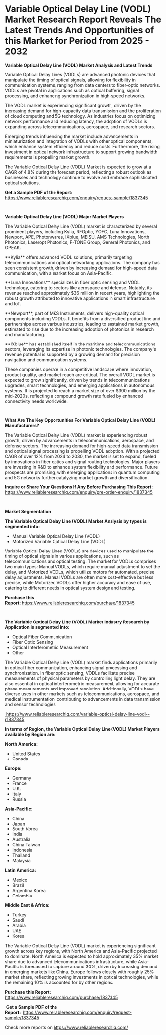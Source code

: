 <p><h1>Variable Optical Delay Line (VODL) Market Research Report Reveals The Latest Trends And Opportunities of this Market for Period from 2025 - 2032</h1></p><p><strong>Variable Optical Delay Line (VODL) Market Analysis and Latest Trends</strong></p>
<p><p>Variable Optical Delay Lines (VODLs) are advanced photonic devices that manipulate the timing of optical signals, allowing for flexibility in communication systems, ranging from data centers to fiber-optic networks. VODLs are pivotal in applications such as optical buffering, signal processing, and enhancing synchronization in high-speed networks. </p><p>The VODL market is experiencing significant growth, driven by the increasing demand for high-capacity data transmission and the proliferation of cloud computing and 5G technology. As industries focus on optimizing network performance and reducing latency, the adoption of VODLs is expanding across telecommunications, aerospace, and research sectors. </p><p>Emerging trends influencing the market include advancements in miniaturization and integration of VODLs with other optical components, which enhance system efficiency and reduce costs. Furthermore, the rising investment in optical network infrastructure to support growing bandwidth requirements is propelling market growth. </p><p>The Variable Optical Delay Line (VODL) Market is expected to grow at a CAGR of 4.8% during the forecast period, reflecting a robust outlook as businesses and technology continue to evolve and embrace sophisticated optical solutions.</p></p>
<p><strong>Get a Sample PDF of the Report:&nbsp;</strong> <a href="https://www.reliableresearchiq.com/enquiry/request-sample/1837345?utm_campaign=2279&utm_medium=2&utm_source=Github&utm_content=ia&utm_term=28022025&utm_id=variable-optical-delay-line-vodl">https://www.reliableresearchiq.com/enquiry/request-sample/1837345</a></p>
<p>&nbsp;</p>
<p><strong>Variable Optical Delay Line (VODL) Major Market Players</strong></p>
<p><p>The Variable Optical Delay Line (VODL) market is characterized by several prominent players, including Kylia, RFOptic, YOFC, Luna Innovations, Newport, APE, Photonwares, IXblue, MEISU, AMS Technologies, North Photonics, Laseropt Photonics, F-TONE Group, General Photonics, and OPEAK. </p><p>**Kylia** offers advanced VODL solutions, primarily targeting telecommunications and optical networking applications. The company has seen consistent growth, driven by increasing demand for high-speed data communication, with a market focus on Asia-Pacific.</p><p>**Luna Innovations** specializes in fiber optic sensing and VODL technology, catering to sectors like aerospace and defense. Notably, its revenue reached approximately $36 million in recent years, highlighting the robust growth attributed to innovative applications in smart infrastructure and IoT.</p><p>**Newport**, part of MKS Instruments, delivers high-quality optical components including VODLs. It benefits from a diversified product line and partnerships across various industries, leading to sustained market growth, estimated to rise due to the increasing adoption of photonics in research and manufacturing.</p><p>**IXblue** has established itself in the maritime and telecommunications sectors, leveraging its expertise in photonic technologies. The company's revenue potential is supported by a growing demand for precision navigation and communication systems.</p><p>These companies operate in a competitive landscape where innovation, product quality, and market reach are critical. The overall VODL market is expected to grow significantly, driven by trends in telecommunications upgrades, smart technologies, and emerging applications in autonomous systems. It is projected to reach a market size of over $300 million by the mid-2020s, reflecting a compound growth rate fueled by enhanced connectivity needs worldwide.</p></p>
<p>&nbsp;</p>
<p><strong>What Are The Key Opportunities For Variable Optical Delay Line (VODL) Manufacturers?</strong></p>
<p><p>The Variable Optical Delay Line (VODL) market is experiencing robust growth, driven by advancements in telecommunications, aerospace, and defense sectors. The increasing demand for high-speed data transmission and optical signal processing is propelling VODL adoption. With a projected CAGR of over 12% from 2024 to 2030, the market is set to expand, fueled by innovations in fiber optics and signal routing technologies. Major players are investing in R&D to enhance system flexibility and performance. Future prospects are promising, with emerging applications in quantum computing and 5G networks further catalyzing market growth and diversification.</p></p>
<p><strong>Inquire or Share Your Questions If Any Before Purchasing This Report:</strong> <a href="https://www.reliableresearchiq.com/enquiry/pre-order-enquiry/1837345?utm_campaign=2279&utm_medium=2&utm_source=Github&utm_content=ia&utm_term=28022025&utm_id=variable-optical-delay-line-vodl">https://www.reliableresearchiq.com/enquiry/pre-order-enquiry/1837345</a></p>
<p>&nbsp;</p>
<p><strong>Market Segmentation</strong></p>
<p><strong>The Variable Optical Delay Line (VODL) Market Analysis by types is segmented into:</strong></p>
<p><ul><li>Manual Variable Optical Delay Line (VODL)</li><li>Motorized Variable Optical Delay Line (VODL)</li></ul></p>
<p><p>Variable Optical Delay Lines (VODLs) are devices used to manipulate the timing of optical signals in various applications, such as telecommunications and optical testing. The market for VODLs comprises two main types: Manual VODLs, which require manual adjustment to set the delay, and Motorized VODLs, which utilize motors for automated, precise delay adjustments. Manual VODLs are often more cost-effective but less precise, while Motorized VODLs offer higher accuracy and ease of use, catering to different needs in optical system design and testing.</p></p>
<p><strong>Purchase this Report:&nbsp;</strong><a href="https://www.reliableresearchiq.com/purchase/1837345?utm_campaign=2279&utm_medium=2&utm_source=Github&utm_content=ia&utm_term=28022025&utm_id=variable-optical-delay-line-vodl">https://www.reliableresearchiq.com/purchase/1837345</a></p>
<p>&nbsp;</p>
<p><strong>The Variable Optical Delay Line (VODL) Market Industry Research by Application is segmented into:</strong></p>
<p><ul><li>Optical Fiber Communication</li><li>Fiber Optic Sensing</li><li>Optical Interferometric Measurement</li><li>Other</li></ul></p>
<p><p>The Variable Optical Delay Line (VODL) market finds applications primarily in optical fiber communication, enhancing signal processing and synchronization. In fiber optic sensing, VODLs facilitate precise measurements of physical parameters by controlling light delay. They are also essential in optical interferometric measurement, allowing for accurate phase measurements and improved resolution. Additionally, VODLs have diverse uses in other markets such as telecommunications, aerospace, and medical instrumentation, contributing to advancements in data transmission and sensor technologies.</p></p>
<p><a href="https://www.reliableresearchiq.com/variable-optical-delay-line-vodl--r1837345?utm_campaign=2279&utm_medium=2&utm_source=Github&utm_content=ia&utm_term=28022025&utm_id=variable-optical-delay-line-vodl">&nbsp;https://www.reliableresearchiq.com/variable-optical-delay-line-vodl--r1837345</a></p>
<p><strong>In terms of Region, the Variable Optical Delay Line (VODL) Market Players available by Region are:</strong></p>
<p>
    <p> <strong> North America: </strong>
        <ul>
            <li>United States</li>
            <li>Canada</li>
        </ul>
        </p> 
    <p> <strong> Europe: </strong>
        <ul>
            <li>Germany</li>
            <li>France</li>
            <li>U.K.</li>
            <li>Italy</li>
            <li>Russia</li>
        </ul>
        </p> 
    <p> <strong> Asia-Pacific: </strong>
        <ul>
            <li>China</li>
            <li>Japan</li>
            <li>South Korea</li>
            <li>India</li>
            <li>Australia</li>
            <li>China Taiwan</li>
            <li>Indonesia</li>
            <li>Thailand</li>
            <li>Malaysia</li>
        </ul>
        </p> 
    <p> <strong> Latin America: </strong>
        <ul>
            <li>Mexico</li>
            <li>Brazil</li>
            <li>Argentina Korea</li>
            <li>Colombia</li>
        </ul>
        </p> 
    <p> <strong> Middle East & Africa: </strong>
        <ul>
            <li>Turkey</li>
            <li>Saudi</li>
            <li>Arabia</li>
            <li>UAE</li>
            <li>Korea</li>
        </ul>
    </p>
    </p>
<p><p>The Variable Optical Delay Line (VODL) market is experiencing significant growth across key regions, with North America and Asia-Pacific projected to dominate. North America is expected to hold approximately 35% market share due to advanced telecommunications infrastructure, while Asia-Pacific is forecasted to capture around 30%, driven by increasing demand in emerging markets like China. Europe follows closely with roughly 25% market share, reflecting growing investments in optical technologies, while the remaining 10% is accounted for by other regions.</p></p>
<p><strong>Purchase this Report: </strong><a href="https://www.reliableresearchiq.com/purchase/1837345?utm_campaign=2279&utm_medium=2&utm_source=Github&utm_content=ia&utm_term=28022025&utm_id=variable-optical-delay-line-vodl">https://www.reliableresearchiq.com/purchase/1837345</a></p>
<p>&nbsp;<strong>Get a Sample PDF of the Report:&nbsp;&nbsp;</strong><a href="https://www.reliableresearchiq.com/enquiry/request-sample/1837345?utm_campaign=2279&utm_medium=2&utm_source=Github&utm_content=ia&utm_term=28022025&utm_id=variable-optical-delay-line-vodl">https://www.reliableresearchiq.com/enquiry/request-sample/1837345</a></p>
<p><strong></strong></p>
<p>Check more reports on <a href="https://www.reliableresearchiq.com/?utm_campaign=2279&utm_medium=2&utm_source=Github&utm_content=ia&utm_term=28022025&utm_id=variable-optical-delay-line-vodl">https://www.reliableresearchiq.com/</a></p>